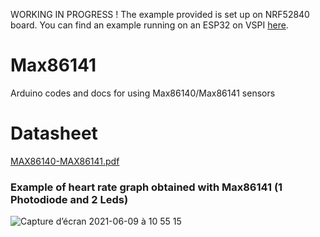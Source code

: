 WORKING IN PROGRESS ! 
The example provided is set up on NRF52840 board.
You can find an example running on an ESP32 on VSPI [here](https://github.com/moothyknight/MAX86141_Arduino).

# Max86141
Arduino codes and docs for using Max86140/Max86141 sensors

# Datasheet
[MAX86140-MAX86141.pdf](https://github.com/MakerLabCRI/Max86141/files/6622271/MAX86140-MAX86141.pdf)

### Example of heart rate graph obtained with Max86141 (1 Photodiode and 2 Leds)
![Capture d’écran 2021-06-09 à 10 55 15](https://user-images.githubusercontent.com/47628329/121325570-02e3a600-c912-11eb-9c8e-112cf1a5d947.png)
